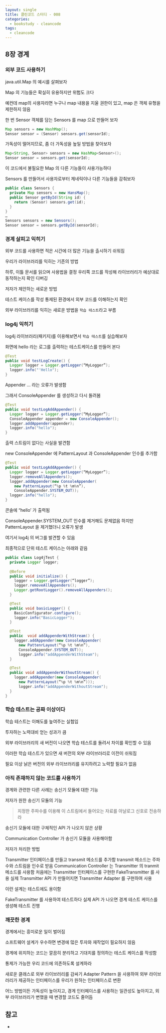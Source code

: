 ```yaml
---
layout: single
title: 클린코드 스터디 - 008
categories: 
  - bookstudy - cleancode
tags: 
  - cleancode
---
```


## 8장 경계

### 외부 코드 사용하기

java.util.Map 의 예시를 살펴보자

Map 의 기능들은 확실히 유용하지만 위험도 크다

예컨데 map의 사용자라면 누구나 map 내용을 지울 권한이 있고, map 은 객체 유형을 제한하지 않음

한 번 Sensor 객체를 담는 Sensors 를 map 으로 만들어 보자

```java
Map sensors = new HashMap();
Sensor sensor = (Sensor) sensors.get(sensorId);
```

가독성이 떨어지므로, 좀 더 가독성을 높일 방법을 찾아보자

```java
Map<String, Sensor> sensors = new HashMap<Sensor>();
Sensor sensor = sensors.get(sensorId);
```

이 코드에서 불필요한 Map 의 다른 기능들이 사용가능하다

Sensors 를 만들어서 사용자로부터 제네릭이나 다른 기능들을 감춰보자

```java
public class Sensors {
  private Map sensors = new HansMap();
  public Sensor getById(String id) {
    return (Sensor) sensors.get(id);
  }
}
…
Sensors sensors = new Sensors();
Sensor sensor = sensors.getById(sensorId);
```

### 경계 살피고 익히기

외부 코드를 사용하면 적은 시간에 더 많은 기능을 출시하기 쉬워짐

우리가 라이브러리를 익히는 기존의 방법

하루, 이틀 문서를 읽으며 사용법을 결정
우리쪽 코드를 작성해 라이브러리가 예상대로 동작하는지 확인
디버깅

저자가 제안하는 새로운 방법

테스트 케이스를 작성
통제된 환경에서 외부 코드를 이해하는지 확인

외부 라이브러리를 익히는 새로운 방법을 `학습 테스트`라고 부름

### log4j 익히기

log4j 라이브러리(패키지)를 이용해보면서 `학습 테스트`를 실습해보자

화면에 hello 라는 로그를 출력하는 테스트케이스를 만들어 본다

```java
@Test
public void testLogCreate() {
  Logger logger = Logger.getLogger(“MyLogger”);
  logger.info("'Hello");
}
```

Appender … 라는 오류가 발생함

그래서 ConsoleAppender 를 생성하고 다시 돌려봄

```java
@Test
public void testLogAddAppender() {
  Logger logger = Logger.getLogger(“MyLogger”);
  ConsoleAppender appender = new ConsoleAppender();
  logger.addAppender(appender);
  logger.info("hello");
}
```

출력 스트림이 없다는 사실을 발견함

new ConsoleAppender 에 PatternLayout 과 ConsoleAppender 인수를 추가함

```java
@Test
public void testLogAddAppender() {
  Logger logger = Logger.getLogger(“MyLogger”);
  logger.removeAllAppenders();
  logger.addAppender(new ConsoleAppender(
    new PatternLayout(“%p %t %m%n”),
    ConsoleAppender.SYSTEM_OUT));
  logger.info("hello");
}
```

콘솔에 “hello’ 가 출력됨

ConsoleAppender.SYSTEM_OUT 인수를 제거해도 문제없음 하지만 PatternLayout 을 제거했더니 오류가 발생

여기서 log4j 의 버그를 발견할 수 있음

최종적으로 단위 테스트 케이스는 아래와 같음

```java
public class Log4jTest {
  private Logger logger;
  
  @Before
  public void initialize() {
    logger = Logger.getLogger(“logger”);
    logger.removeAllAppenders();
    Logger.getRootLogger().removeAllAppenders();
  }

  @Test
  public void basicLogger() {
    BasicConfigurator.configure();
    logger.info("BasicLogger");
  }

  @Test
  public  void addAppenderWithStream() {
    logger.addAppender(new ConsoleAppender(
      new PattenrLayout(“%p %t %m%n”),
      ConsoleAppender.SYSTEM_OUT));
      logger.info("addAppenderWithSteam");
  }

  @Test
  public void addAppenderWithoutStream() {
    logger.addAppender(new ConsoleAppender(
      new PatternLayout(“%p %t %m%n”)));
      logger.info("addAppenderWithoutStream");
  }
}
```

### 학습 테스트는 공짜 이상이다

학습 테스트는 이해도를 높여주는 실험임

투자하는 노력대비 얻는 성과가 큼

외부 라이브러리의 새 버전이 나오면 학습 테스트를 돌려서 차이를 확인할 수 있음

이러한 학습 테스트가 있으면 새 버전의 외부 라이브러리로 이전이 쉬워짐

필요 이상 낡은 버전의 외부 라이브러리를 유지하려고 노력할 필요가 없음

### 아직 존재하지 않는 코드를 사용하기

경계와 관련한 다른 사례는 송신기 모듈에 대한 기능

저자가 원한 송신기 모듈의 기능

> 지정한 주파수를 이용해 이 스트림에서 들어오는 자료를 아날로그 신호로 전송하라

송신기 모듈에 대한 구체적인 API 가 나오지 않은 상황

Communication Controller 가 송신기 모듈을 사용해아함

저자가 처리한 방법

Transmitter 인터페이스를 만들고 transmit 메소드를 추가함
transmit 메소드는 주파수와 스트림을 인수로 받음
Communication Controller 는 Transmitter 의 tranmit 메소드를 사용함
처음에는 Transmitter 인터페이스를 구현한 FakeTransmitter 를 사용
실제 Transmitter API 가 만들어지면 Transmitter Adapter 를 구현하여 사용

이런 설계는 테스트에도 용이함

FakeTransmitter 를 사용하여 테스트하다 실제 API 가 나오면 경계 테스트 케이스를 생성해 테스트 진행

### 깨끗한 경계

경계에서는 흥미로운 일이 벌어짐

소프트웨어 설계가 우수하면 변경에 많은 투자와 재작업이 필요하지 않음

경계에 위치하는 코드는 깔끔히 분리하고 기대치를 정의하는 테스트 케이스를 작성함

통제가 가능한 우리 코드에 의존하도록 설계하라

새로운 클래스로 외부 라이브러리를 감싸기
Adapter Pattern 을 사용하여 외부 라이브러리가 제공하는 인터페이스를 우리가 원하는 인터페이스로 변환

어느 방법이든 가독성이 높아지고, 경계 인터페이스를 사용하는 일관성도 높아지고, 외부 라이브러리가 변했을 때 변경할 코드도 줄어듬

## 참고
- 